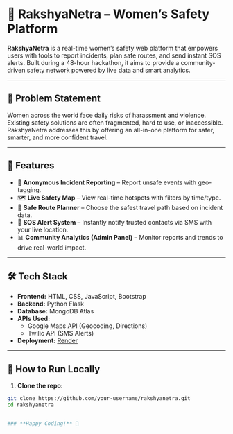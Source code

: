 # 🚨 RakshyaNetra – Women’s Safety Platform

**RakshyaNetra** is a real-time women’s safety web platform that empowers users with tools to report incidents, plan safe routes, and send instant SOS alerts. Built during a 48-hour hackathon, it aims to provide a community-driven safety network powered by live data and smart analytics.

---

## 🧠 Problem Statement

Women across the world face daily risks of harassment and violence. Existing safety solutions are often fragmented, hard to use, or inaccessible. RakshyaNetra addresses this by offering an all-in-one platform for safer, smarter, and more confident travel.

---

## 🚀 Features

- 📝 **Anonymous Incident Reporting** – Report unsafe events with geo-tagging.
- 🗺️ **Live Safety Map** – View real-time hotspots with filters by time/type.
- 🧭 **Safe Route Planner** – Choose the safest travel path based on incident data.
- 📲 **SOS Alert System** – Instantly notify trusted contacts via SMS with your live location.
- 📊 **Community Analytics (Admin Panel)** – Monitor reports and trends to drive real-world impact.

---

## 🛠️ Tech Stack

- **Frontend:** HTML, CSS, JavaScript, Bootstrap
- **Backend:** Python Flask
- **Database:** MongoDB Atlas
- **APIs Used:**
  - Google Maps API (Geocoding, Directions)
  - Twilio API (SMS Alerts)
- **Deployment:** [Render](https://render.com)

---

## 🔧 How to Run Locally

1. **Clone the repo:**

```bash
git clone https://github.com/your-username/rakshyanetra.git
cd rakshyanetra


### **Happy Coding!** 🚀
